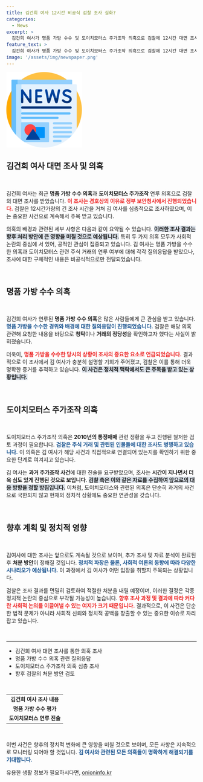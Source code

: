```yaml
---
title: 김건희 여사 12시간 비공식 검찰 조사 실화?
categories:
  - News
excerpt: >
  김건희 여사가 명품 가방 수수 및 도이치모터스 주가조작 의혹으로 검찰에 12시간 대면 조사를 받았습니다. 그 결과가 향후 처분에 큰 영향을 미칠 예정입니다.
feature_text: >
  김건희 여사가 명품 가방 수수 및 도이치모터스 주가조작 의혹으로 검찰에 12시간 대면 조사를 받았습니다. 그 결과가 향후 처분에 큰 영향을 미칠 예정입니다.
image: '/assets/img/newspaper.png'
---
```


<p><img src="/assets/img/newspaper.png" alt="kimp 속보" /></p>

<h2 data-ke-size="size26">김건희 여사 대면 조사 및 의혹</h2>

<p data-ke-size="size16">&nbsp;</p>

<p>김건희 여사는 최근 <strong>명품 가방 수수 의혹</strong>과 <strong>도이치모터스 주가조작</strong> 연루 의혹으로 검찰의 대면 조사를 받았습니다. <b><span style="color: #ee2323;">이 조사는 경호상의 이유로 정부 보안청사에서 진행되었습니다.</span></b> 검찰은 12시간가량의 긴 조사 시간을 거쳐 김 여사를 심층적으로 조사하였으며, 이는 중요한 사건으로 계속해서 주목 받고 있습니다.</p>

<p>의혹의 배경과 관련된 세부 사항은 다음과 같이 요약될 수 있습니다. <b><span style="background-color: #21538527;">이러한 조사 결과는 향후 처리 방안에 큰 영향을 미칠 것으로 예상됩니다.</span></b> 특히 두 가지 의혹 모두가 사회적 논란의 중심에 서 있어, 공적인 관심이 집중되고 있습니다. 김 여사는 명품 가방을 수수한 의혹과 도이치모터스 관련 주식 거래의 연루 여부에 대해 각각 질의응답을 받았으나, 조사에 대한 구체적인 내용은 비공식적으로만 전달되었습니다.</p>

<p data-ke-size="size16">&nbsp;</p>

<h2 data-ke-size="size26">명품 가방 수수 의혹</h2>

<p data-ke-size="size16">&nbsp;</p>

<p>김건희 여사가 연루된 <strong>명품 가방 수수 의혹</strong>은 많은 사람들에게 큰 관심을 받고 있습니다. <b><span style="color: #1a5490;">명품 가방을 수수한 경위와 배경에 대한 질의응답이 진행되었습니다.</span></b> 검찰은 해당 의혹 관련해 요청한 내용을 바탕으로 <strong>청탁</strong>이나 <strong>거래의 정당성</strong>을 확인하고자 했다는 사실이 밝혀졌습니다. </p>

<p>더욱이, <b><span style="color: #ee2323;">명품 가방을 수수한 당시의 상황이 조사의 중요한 요소로 언급되었습니다.</span></b> 결과적으로 이 조사에서 김 여사가 충분히 설명할 기회가 주어졌고, 검찰은 이를 통해 더욱 명확한 증거를 추적하고 있습니다. <b><span style="background-color: #21538527;">이 사건은 정치적 맥락에서도 큰 주목을 받고 있는 상황입니다.</span></b></p>

<p data-ke-size="size16">&nbsp;</p>

<h2 data-ke-size="size26">도이치모터스 주가조작 의혹</h2>

<p data-ke-size="size16">&nbsp;</p>

<p>도이치모터스 주가조작 의혹은 <strong>2010년의 통정매매</strong> 관련 정황을 두고 진행된 철저한 검토 과정이 필요합니다. <b><span style="color: #1a5490;">검찰은 주식 거래 및 관련된 인물들에 대한 조사도 병행하고 있습니다.</span></b> 이 의혹은 김 여사가 해당 사건과 직접적으로 연결되어 있는지를 확인하기 위한 중요한 단계로 여겨지고 있습니다. </p>

<p>김 여사는 <strong>과거 주가조작 사건</strong>에 대한 진술을 요구받았으며, 조사는 <strong>시간이 지나면서 더욱 심도 있게 진행된 것으로 보입니다</strong>. <b><span style="background-color: #21538527;">검찰 측은 이와 같은 자료를 수집하여 앞으로의 대응 방향을 정할 방침입니다.</span></b> 이처럼, 도이치모터스와 관련된 의혹은 단순히 과거의 사건으로 국한되지 않고 현재의 정치적 상황에도 중요한 연관성을 갖습니다. </p>

<p data-ke-size="size16">&nbsp;</p>

<h2 data-ke-size="size26">향후 계획 및 정치적 영향</h2>

<p data-ke-size="size16">&nbsp;</p>

<p>김여사에 대한 조사는 앞으로도 계속될 것으로 보이며, 추가 조사 및 자료 분석이 완료된 후 <strong>처분 방안</strong>이 정해질 것입니다. <b><span style="color: #1a5490;">정치적 파장은 물론, 사회적 여론의 동향에 따라 다양한 시나리오가 예상됩니다.</span></b> 이 과정에서 김 여사가 어떤 입장을 취할지 주목되는 상황입니다.</p>

<p>검찰은 조사 결과를 면밀히 검토하여 적절한 처분을 내릴 예정이며, 이러한 결정은 각종 정치적 논란의 중심으로 부각될 가능성이 높습니다. <b><span style="color: #ee2323;">향후 조사 과정 및 결과에 따라 커다란 사회적 논의를 이끌어낼 수 있는 여지가 크기 때문입니다.</span></b> 결과적으로, 이 사건은 단순한 법적 문제가 아니라 사회적 신뢰와 정치적 공백을 창출할 수 있는 중요한 이슈로 자리잡고 있습니다.</p>

<p data-ke-size="size16">&nbsp;</p>

<hr>

<ul>
    <li>김건희 여사 대면 조사를 통한 의혹 조사</li>
    <li>명품 가방 수수 의혹 관련 질의응답</li>
    <li>도이치모터스 주가조작 의혹 심층 조사</li>
    <li>향후 검찰의 처분 방안 검토</li>
</ul>

<p data-ke-size="size16">&nbsp;</p>

<table style="width: 100%;">
    <tr>
        <td style="text-align: center; height: 17px;"><b>김건희 여사 조사 내용</b></td>
    </tr>
    <tr>
        <td style="text-align: center; height: 17px;"><b>명품 가방 수수 평가</b></td>
    </tr>
    <tr>
        <td style="text-align: center; height: 17px;"><b>도이치모터스 연루 진술</b></td>
    </tr>
</table>

<p data-ke-size="size16">&nbsp;</p>

<p>이번 사건은 향후의 정치적 변화에 큰 영향을 미칠 것으로 보이며, 모든 사항은 지속적으로 모니터링 되어야 할 것입니다. <b><span style="color: #1a5490;">김 여사와 관련된 모든 의혹들이 명확하게 해결되기를 기대합니다.</span></b></p>
유용한 생활 정보가 필요하시다면, <a href="https://onioninfo.kr" rel="dofollow">onioninfo.kr</a>



